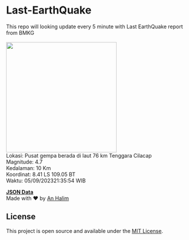 # Last-EarthQuake
This repo will looking update every 5 minute with Last EarthQuake report from BMKG
<br>
<br>
<img src="https://static.bmkg.go.id/20230905213554.mmi.jpg" width="300"/>
<br>
Lokasi: Pusat gempa berada di laut 76 km Tenggara Cilacap <br>
Magnitude: 4.7 <br>
Kedalaman: 10 Km <br>
Koordinat: 8.41 LS 109.05 BT <br>
Waktu: 05/09/202321:35:54 WIB <br>

<a href="./data/data.json">**JSON Data**</a>
<br>
Made with ❤️ by <a href="https://github.com/an-halim">An Halim</a>
## License

This project is open source and available under the [MIT License](LICENSE).
